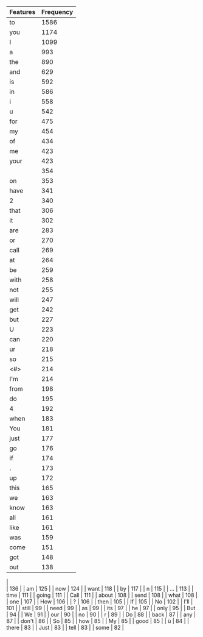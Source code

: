 |      Features      |     Frequency      |
|--------------------|--------------------|
|         to         |        1586        |
|        you         |        1174        |
|         I          |        1099        |
|         a          |        993         |
|        the         |        890         |
|        and         |        629         |
|         is         |        592         |
|         in         |        586         |
|         i          |        558         |
|         u          |        542         |
|        for         |        475         |
|         my         |        454         |
|         of         |        434         |
|         me         |        423         |
|        your        |        423         |
|                    |        354         |
|         on         |        353         |
|        have        |        341         |
|         2          |        340         |
|        that        |        306         |
|         it         |        302         |
|        are         |        283         |
|         or         |        270         |
|        call        |        269         |
|         at         |        264         |
|         be         |        259         |
|        with        |        258         |
|        not         |        255         |
|        will        |        247         |
|        get         |        242         |
|        but         |        227         |
|         U          |        223         |
|        can         |        220         |
|         ur         |        218         |
|         so         |        215         |
|     &lt;#&gt;      |        214         |
|        I'm         |        214         |
|        from        |        198         |
|         do         |        195         |
|         4          |        192         |
|        when        |        183         |
|        You         |        181         |
|        just        |        177         |
|         go         |        176         |
|         if         |        174         |
|         .          |        173         |
|         up         |        172         |
|        this        |        165         |
|         we         |        163         |
|        know        |        163         |
|        all         |        161         |
|        like        |        161         |
|        was         |        159         |
|        come        |        151         |
|        got         |        148         |
|        out         |        138         |
|         
          |        136         |
|         am         |        125         |
|        now         |        124         |
|        want        |        118         |
|         by         |        117         |
|         n          |        115         |
|        ...         |        113         |
|        time        |        111         |
|       going        |        111         |
|        Call        |        111         |
|       about        |        108         |
|        send        |        108         |
|        what        |        108         |
|        one         |        107         |
|        How         |        106         |
|         ?          |        106         |
|        then        |        105         |
|         If         |        105         |
|         No         |        102         |
|        I'll        |        101         |
|       still        |         99         |
|        need        |         99         |
|         as         |         99         |
|        its         |         97         |
|         he         |         97         |
|        only        |         95         |
|        But         |         94         |
|         We         |         91         |
|        our         |         90         |
|         no         |         90         |
|         r          |         89         |
|         Do         |         88         |
|        back        |         87         |
|        any         |         87         |
|       don't        |         86         |
|         So         |         85         |
|        how         |         85         |
|         My         |         85         |
|        good        |         85         |
|         ü          |         84         |
|       there        |         83         |
|        Just        |         83         |
|        tell        |         83         |
|        some        |         82         |